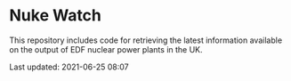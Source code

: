 # Nuke Watch

This repository includes code for retrieving the latest information available on the output of EDF nuclear power plants in the UK.

Last updated: 2021-06-25 08:07